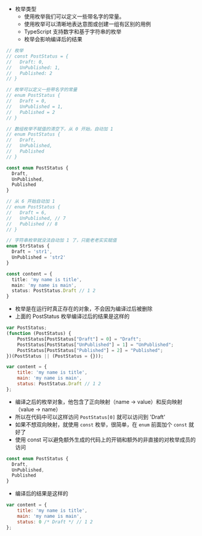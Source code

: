 - 枚举类型
  - 使用枚举我们可以定义一些带名字的常量。
  - 使用枚举可以清晰地表达意图或创建一组有区别的用例
  - TypeScript 支持数字和基于字符串的枚举
  - 枚举会影响编译后的结果

```ts
// 枚举
// const PostStatus = {
//   Draft: 0,
//   UnPublished: 1,
//   Published: 2
// }

// 枚举可以定义一些带名字的常量
// enum PostStatus {
//   Draft = 0,
//   UnPublished = 1,
//   Published = 2
// }

// 数组枚举不赋值的清空下，从 0 开始，自动加 1
// enum PostStatus {
//   Draft,
//   UnPublished,
//   Published
// }

const enum PostStatus {
  Draft,
  UnPublished,
  Published
}

// 从 6 开始自动加 1
// enum PostStatus {
//   Draft = 6,
//   UnPublished, // 7
//   Published // 8
// }

// 字符串枚举就没法自动加 1 了，只能老老实实赋值
enum StrStatus {
  Draft = 'str1',
  UnPublished = 'str2'
}

const content = {
  title: 'my name is title',
  main: 'my name is main',
  status: PostStatus.Draft // 1 2
}

```

- 枚举是在运行时真正存在的对象，不会因为编译过后被删除
- 上面的 PostStatus 枚举编译过后的结果是这样的
```js
var PostStatus;
(function (PostStatus) {
    PostStatus[PostStatus["Draft"] = 0] = "Draft";
    PostStatus[PostStatus["UnPublished"] = 1] = "UnPublished";
    PostStatus[PostStatus["Published"] = 2] = "Published";
})(PostStatus || (PostStatus = {}));

var content = {
    title: 'my name is title',
    main: 'my name is main',
    status: PostStatus.Draft // 1 2
};
```
- 编译之后的枚举对象，他包含了正向映射（name -> value）和反向映射（value -> name）
- 所以在代码中可以这样访问 ``` PostStatus[0] ```  就可以访问到 'Draft'
- 如果不想双向映射，就使用 ``` const ``` 枚举，很简单，在 ``` enum ``` 前面加个 ``` const ``` 就好了
- 使用 const 可以避免额外生成的代码上的开销和额外的非直接的对枚举成员的访问

```ts
const enum PostStatus {
  Draft,
  UnPublished,
  Published
}
```
- 编译后的结果是这样的
```js
var content = {
    title: 'my name is title',
    main: 'my name is main',
    status: 0 /* Draft */ // 1 2
};
```
